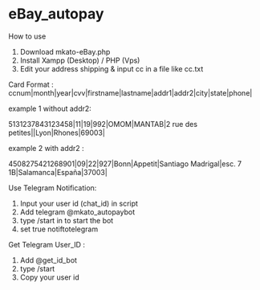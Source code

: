 # eBay_autopay
How to use 
1. Download mkato-eBay.php
2. Install Xampp (Desktop) / PHP (Vps)
3. Edit your address shipping & input cc in a file like cc.txt


Card Format :
ccnum|month|year|cvv|firstname|lastname|addr1|addr2|city|state|phone|

example 1 without addr2: 

5131237843123458|11|19|992|OMOM|MANTAB|2 rue des petites||Lyon|Rhones|69003|

example 2 with addr2   : 

4508275421268901|09|22|927|Bonn|Appetit|Santiago Madrigal|esc. 7 1B|Salamanca|España|37003|

Use Telegram Notification:
1. Input your user id (chat_id) in script
2. Add telegram @mkato_autopaybot 
3. type /start  in to start the bot
4. set true notiftotelegram

Get Telegram User_ID :
1. Add @get_id_bot
2. type /start
3. Copy your user id
